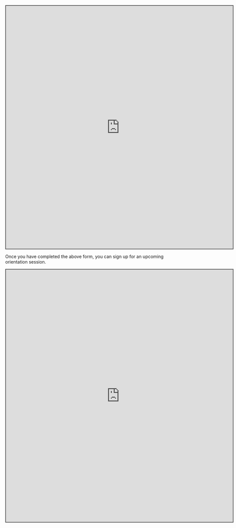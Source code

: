 <div style="position: static; overflow: hidden; border: solid 2px #555; width:720px; height:770px;">

<iframe src="https://fm.addxt.com/form/?vf=1FAIpQLScSWJnLbhaxBuoNIaxNuHCJpSKtBLPXti0JNEUsuw5MJ2iLjA" width="720" height="770" frameborder="0" marginheight="0" marginwidth="0">Loading…</iframe>

</div>

Once you have completed the above form, you can sign up for an upcoming orientation session.
<div style="position: static; overflow: hidden; border: solid 2px #555; width:720px; height:800px;">
<!-- Google Calendar Appointment Scheduling begin -->
<iframe src="https://calendar.google.com/calendar/appointments/schedules/AcZssZ0EPYOAgxuDegMjtatri8Du1Opk5Wsr9fXVJzXqPZJ4_0sEDYQtBxb2BrXcbiBDDnkigMq0jLIw?gv=true" style="border: 0" width="100%" height="800" frameborder="0"></iframe>
<!-- end Google Calendar Appointment Scheduling -->
</div>
